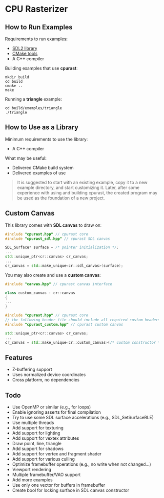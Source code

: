 # CPU Rasterizer

## How to Run Examples

Requirements to run examples:

* [SDL2 library](https://www.libsdl.org/)
* [CMake tools](https://cmake.org/)
* A C++ compiler

Building examples that use **cpurast**:

```
mkdir build
cd build
cmake ..
make
```

Running a **triangle** example:

```
cd build/examples/triangle
./triangle
```

## How to Use as a Library

Minimum requirements to use the library:

* A C++ compiler

What may be useful:

* Delivered CMake build system
* Delivered examples of use

> It is suggested to start with an existing example, copy it to a new example directory, and start customizing it. Later, after some experience with using and building cpurast, the created program may be used as the foundation of a new project.

## Custom Canvas

This library comes with **SDL canvas** to draw on:

```cpp
#include "cpurast.hpp" // cpurast core
#include "cpurast_sdl.hpp" // cpurast SDL canvas

SDL_Surface* surface = /* pointer initialization */;
...
std::unique_ptr<cr::canvas> cr_canvas;
...
cr_canvas = std::make_unique<cr::sdl_canvas>(surface);
```

You may also create and use a **custom canvas**:

```cpp
#include "canvas.hpp" // cpurast canvas interface

class custom_canvas : cr::canvas
{
...
}
```

```cpp
#include "cpurast.hpp" // cpurast core
// the following header file should include all required custom headers
#include "cpurast_custom.hpp" // cpurast custom canvas

std::unique_ptr<cr::canvas> cr_canvas;
...
cr_canvas = std::make_unique<cr::custom_canvas>(/* custom constructor */);
```

## Features

* Z-buffering support
* Uses normalized device coordinates
* Cross platform, no dependencies

## Todo

* Use OpenMP or similar (e.g., for loops)
* Enable ignoring asserts for final compilation
* Try to use some SDL surface accelerations (e.g., SDL_SetSurfaceRLE)
* Use multiple threads
* Add support for texturing
* Add support for lighting
* Add support for vextex attributes
* Draw point, line, triangle
* Add support for shadows
* Add support for vertex and fragment shader
* Add support for various culling
* Optimize framebuffer operations (e.g., no write when not changed...)
* Viewport rendering
* Multiple framebuffer/VAO support
* Add more examples
* Use only one vector for buffers in framebuffer
* Create bool for locking surface in SDL canvas constructor
